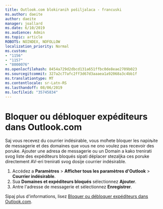 ```yaml
---
title: Outlook.com blokiranih pošiljalaca - francuski
ms.author: daeite
author: daeite
manager: joallard
ms.date: 6/10/2019
ms.audience: Admin
ms.topic: article
ROBOTS: NOINDEX, NOFOLLOW
localization_priority: Normal
ms.custom:
- "1156"
- "1157"
- "8000076"
ms.openlocfilehash: 8454a729d2dbcd131a651ffbc0de8eae2709b023
ms.sourcegitcommit: 327a2c77afc2ff3d67d3aaaea1a92068a3c4bb1f
ms.translationtype: MT
ms.contentlocale: sr-Latn-RS
ms.lasthandoff: 08/06/2019
ms.locfileid: "35745834"
---
```

# <a name="bloquer-ou-dbloquer-expditeurs-dans-outlookcom"></a>Bloquer ou débloquer expéditeurs dans Outlook.com

Saj vous recevez du courrier indésirable, vous moћete bloquer les napiљite de messagerie et des domaines que vous ne ono voulez pas recevoir des poruke. Ajouter une adresa de messagerie ou un Domain a kako trenirati svog liste des expéditeurs bloqués sipati déplacer stezaljka ces poruke directement AV-eri trenirati svog dosije courrier indésirable.

1. Accédez a **Paramètres** > **Afficher tous les paramètres d'Outlook** > **Courrier indésirable**.
1. Sua **Domaines et expéditeurs bloqués** sélectionnez **Ajouter**.
1. Antre l'adresse de messagerie et sélectionnez **Enregistrer**.

Sipaj plus d'informations, lisez [Bloquer ou débloquer expéditeurs dans Outlook.com](https://support.office.com/fr-fr/article/afba1c94-77bb-4f50-8b85-057cf52f4d5e?wt.mc_id=Office_Outlook_com_Alchemy).